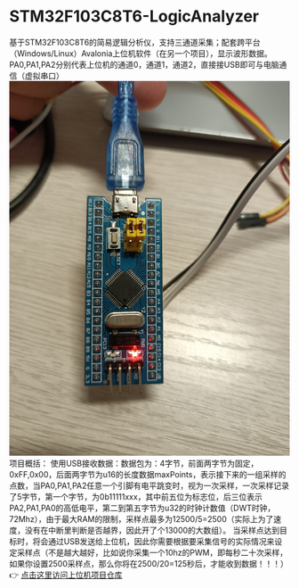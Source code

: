 # STM32F103C8T6-LogicAnalyzer
基于STM32F103C8T6的简易逻辑分析仪，支持三通道采集；配套跨平台（Windows/Linux）Avalonia上位机软件（在另一个项目），显示波形数据。
PA0,PA1,PA2分别代表上位机的通道0，通道1，通道2，直接接USB即可与电脑通信（虚拟串口）
![接线图](images/接线图.png)
项目概括：
使用USB接收数据：数据包为：4字节，前面两字节为固定，0xFF,0x00，后面两字节为u16的长度数据maxPoints，表示接下来的一组采样的点数，当PA0,PA1,PA2任意一个引脚有电平跳变时，视为一次采样，一次采样记录了5字节，第一个字节，为0b11111xxx，其中前五位为标志位，后三位表示PA2,PA1,PA0的高低电平，第二到第五字节为u32的时钟计数值（DWT时钟，72Mhz），由于最大RAM的限制，采样点最多为12500/5=2500（实际上为了速度，没有在中断里判断是否越界，因此开了个13000的大数组）。
当采样点达到目标时，将会通过USB发送给上位机，因此你需要根据要采集信号的实际情况来设定采样点（不是越大越好，比如说你采集一个10hz的PWM，即每秒二十次采样，如果你设置2500采样点，那么你将在2500/20=125秒后，才能收到数据！！！）
👉 [点击这里访问上位机项目仓库](https://github.com/lxcy-tiger/logic-analyzer-upper-computer)